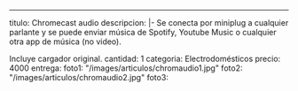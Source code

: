 ---
titulo: Chromecast audio
descripcion: |-
  Se conecta por miniplug a cualquier parlante y se puede enviar música de Spotify, Youtube Music o cualquier otra app de música (no video).

  Incluye cargador original.
cantidad: 1
categoria: Electrodomésticos
precio: 4000
entrega: 
foto1: "/images/articulos/chromaudio1.jpg"
foto2: "/images/articulos/chromaudio2.jpg"
foto3: 

